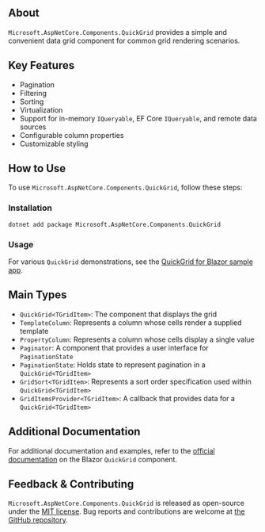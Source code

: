 ## About

`Microsoft.AspNetCore.Components.QuickGrid` provides a simple and convenient data grid component for common grid rendering scenarios.

## Key Features

* Pagination
* Filtering
* Sorting
* Virtualization
* Support for in-memory `IQueryable`, EF Core `IQueryable`, and remote data sources
* Configurable column properties
* Customizable styling

## How to Use

To use `Microsoft.AspNetCore.Components.QuickGrid`, follow these steps:

### Installation

```shell
dotnet add package Microsoft.AspNetCore.Components.QuickGrid
```

### Usage

For various `QuickGrid` demonstrations, see the [QuickGrid for Blazor sample app](https://aspnet.github.io/quickgridsamples).

## Main Types

* `QuickGrid<TGridItem>`: The component that displays the grid
* `TemplateColumn`: Represents a column whose cells render a supplied template
* `PropertyColumn`: Represents a column whose cells display a single value
* `Paginator`: A component that provides a user interface for `PaginationState`
* `PaginationState`: Holds state to represent pagination in a `QuickGrid<TGridItem>`
* `GridSort<TGridItem>`: Represents a sort order specification used within `QuickGrid<TGridItem>`
* `GridItemsProvider<TGridItem>`: A callback that provides data for a `QuickGrid<TGridItem>`

## Additional Documentation

For additional documentation and examples, refer to the [official documentation](https://learn.microsoft.com/aspnet/core/blazor/components/quickgrid) on the Blazor `QuickGrid` component.

## Feedback &amp; Contributing

`Microsoft.AspNetCore.Components.QuickGrid` is released as open-source under the [MIT license](https://licenses.nuget.org/MIT). Bug reports and contributions are welcome at [the GitHub repository](https://github.com/dotnet/aspnetcore).
